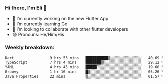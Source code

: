 ### Hi there, I'm Eli 👋
- 🔭 I’m currently working on the new Flutter App
- 🌱 I’m currently learning Go
- 🦄 I’m looking to collaborate with other flutter developers
- 😄 Pronouns: He/Him/His

### Weekly breakdown:
<!--START_SECTION:waka-->

```txt
Dart                9 hrs 53 mins   ██████████▒░░░░░░░░░░░░░░   40.69 %
TypeScript          7 hrs 4 mins    ███████▒░░░░░░░░░░░░░░░░░   29.12 %
YAML                4 hrs 45 mins   █████░░░░░░░░░░░░░░░░░░░░   19.60 %
Groovy              1 hr 16 mins    █▒░░░░░░░░░░░░░░░░░░░░░░░   05.26 %
Java Properties     22 mins         ▒░░░░░░░░░░░░░░░░░░░░░░░░   01.57 %
```

<!--END_SECTION:waka-->
